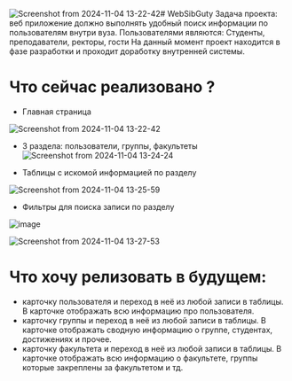 ![Screenshot from 2024-11-04 13-22-42](https://github.com/user-attachments/assets/98fcd20c-7554-42c2-b5d1-467fd1695d17)# WebSibGuty
Задача проекта: веб приложение должно выполнять удобный поиск информации по пользователям внутри вуза. 
Пользователями являются: Студенты, преподаватели, ректоры, гости 
На данный момент проект находится в фазе разработки и проходит доработку внутренней системы.

# Что сейчас реализовано ?

- Главная страница

![Screenshot from 2024-11-04 13-22-42](https://github.com/user-attachments/assets/613ce6a9-9625-4389-b89e-f52b145db464)

- 3 раздела: пользователи, группы, факультеты
![Screenshot from 2024-11-04 13-24-24](https://github.com/user-attachments/assets/cf6c4663-f65d-4c6c-bc0e-61f345c98d78)

- Таблицы с искомой информацией по разделу

![Screenshot from 2024-11-04 13-25-59](https://github.com/user-attachments/assets/e0e1ade3-059c-48f0-a08f-fff318432817)

- Фильтры для поиска записи по разделу

![image](https://github.com/user-attachments/assets/89316c28-e9cc-40b1-b46d-a1c4f03c6883)

![Screenshot from 2024-11-04 13-27-53](https://github.com/user-attachments/assets/201c7137-5b5e-4af0-8c9e-5d9ac9d355d9)

# Что хочу релизовать в будущем: 
- карточку пользователя и переход в неё из любой записи в таблицы. В карточке отображать всю информацию про пользователя.
- карточку группы и переход в неё из любой записи в таблицы. В карточке отображать сводную информацию о группе, студентах, достижениях и прочее.
- карточку факультета и переход в неё из любой записи в таблицы. В карточке отображать всю информацию о факультете, группы которые закреплены за факультетом и тд.

 
